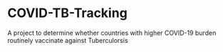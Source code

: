 # COVID-TB-Tracking
A project to determine whether countries with higher COVID-19 burden routinely vaccinate against Tuberculorsis
